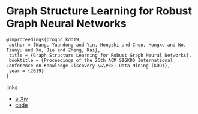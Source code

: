 # Graph Structure Learning for Robust Graph Neural Networks

```
@inproceedings{prognn_kdd19,
 author = {Wang, Yuandong and Yin, Hongzhi and Chen, Hongxu and Wo, Tianyu and Xu, Jie and Zheng, Kai},
 title = {Graph Structure Learning for Robust Graph Neural Networks},
 booktitle = {Proceedings of the 26th ACM SIGKDD International Conference on Knowledge Discovery \&\#38; Data Mining (KDD)},
 year = {2019}
}
```

links
- [arXiv](https://arxiv.org/abs/2005.10203)
- [code](https://github.com/ChandlerBang/Pro-GNN)
